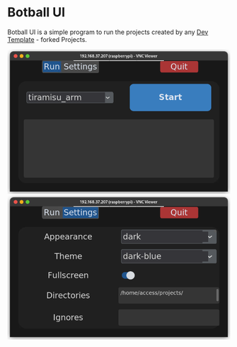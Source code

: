 # Botball UI
Botball UI is a simple program to run the projects created by any 
[Dev Template](https://github.com/frenchbakery/dev_template) - forked Projects.

![Screenshot 1](./screenshots/screenshot1.png)
![Screenshot 2](./screenshots/screenshot2.png)
